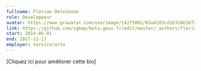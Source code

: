```yaml
---
fullname: Florian Delezenne
role: Développeur
avatar: https://www.gravatar.com/userimage/14275002/03a4283cd1632863672a3e249abdb8cb.png?size=512
link: https://github.com/sgmap/beta.gouv.fr/edit/master/_authors/florian.delezenne.md
start: 2014-06-01
end: 2017-11-17
employer: service/octo
---
```


[Cliquez ici pour améliorer cette bio]

